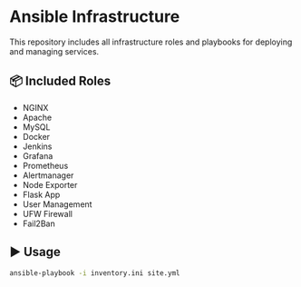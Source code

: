# Ansible Infrastructure

This repository includes all infrastructure roles and playbooks for deploying and managing services.

## 📦 Included Roles

- NGINX
- Apache
- MySQL
- Docker
- Jenkins
- Grafana
- Prometheus
- Alertmanager
- Node Exporter
- Flask App
- User Management
- UFW Firewall
- Fail2Ban

## ▶ Usage

```bash
ansible-playbook -i inventory.ini site.yml
```
